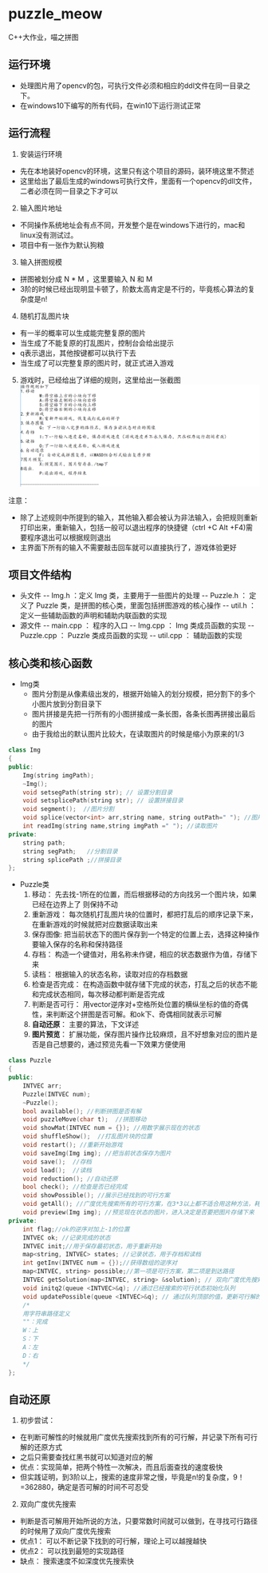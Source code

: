# puzzle_meow
C++大作业，喵之拼图

## 运行环境
* 处理图片用了opencv的包，可执行文件必须和相应的ddl文件在同一目录之下。
* 在windows10下编写的所有代码，在win10下运行测试正常

## 运行流程
1. 安装运行环境
* 先在本地装好opencv的环境，这里只有这个项目的源码，装环境这里不赘述
* 这里给出了最后生成的windows可执行文件，里面有一个opencv的dll文件，二者必须在同一目录之下才可以
2. 输入图片地址
* 不同操作系统地址会有点不同，开发整个是在windows下进行的，mac和linux没有测试过。
* 项目中有一张作为默认狗粮
3. 输入拼图规模
* 拼图被划分成 N * M ，这里要输入 N 和 M
* 3阶的时候已经出现明显卡顿了，阶数太高肯定是不行的，毕竟核心算法的复杂度是n!
4. 随机打乱图片块
* 有一半的概率可以生成能完整复原的图片
* 当生成了不能复原的打乱图片，控制台会给出提示
* q表示退出，其他按键都可以执行下去
* 当生成了可以完整复原的图片时，就正式进入游戏
5. 游戏时，已经给出了详细的规则，这里给出一张截图
![游戏规则](./游戏规则.png "rule")
  
  注意：
* 除了上述规则中所提到的输入，其他输入都会被认为非法输入，会把规则重新打印出来，重新输入，包括一般可以退出程序的快捷键（ctrl +C  Alt +F4)需要程序退出可以根据规则退出
* 主界面下所有的输入不需要敲击回车就可以直接执行了，游戏体验更好

## 项目文件结构
- 头文件
-- Img.h ：定义 Img 类，主要用于一些图片的处理
-- Puzzle.h ： 定义了 Puzzle 类，是拼图的核心类，里面包括拼图游戏的核心操作 
-- util.h ： 定义一些辅助函数的声明和辅助内联函数的实现
- 源文件
-- main.cpp ： 程序的入口
-- Img.cpp ： Img 类成员函数的实现
-- Puzzle.cpp ： Puzzle 类成员函数的实现
-- util.cpp ： 辅助函数的实现

## 核心类和核心函数
- Img类
  - 图片分割是从像素级出发的，根据开始输入的划分规模，把分割下的多个小图片放到分割目录下
  - 图片拼接是先把一行所有的小图拼接成一条长图，各条长图再拼接出最后的图片
  - 由于我给出的默认图片比较大，在读取图片的时候是缩小为原来的1/3
``` C++
class Img
{
public:
	Img(string imgPath);
	~Img();
	void setsegPath(string str); // 设置分割目录
	void setsplicePath(string str); // 设置拼接目录
	void segment();  //图片分割
	void splice(vector<int> arr,string name, string outPath=" "); //图片拼接
	int readImg(string name,string imgPath =" "); //读取图片
private:
	string path;
	string segPath;   //分割目录
	string splicePath ;//拼接目录
};
```

  
- Puzzle类
  1. 移动： 先去找-1所在的位置，而后根据移动的方向找另一个图片块，如果已经在边界上了 则保持不动
  2. 重新游戏： 每次随机打乱图片块的位置时，都把打乱后的顺序记录下来，在重新游戏的时候就把对应数据读取出来
  3. 保存图像: 把当前状态下的图片保存到一个特定的位置上去，选择这种操作要输入保存的名称和保持路径
  4. 存档： 构造一个键值对，用名称未作键，相应的状态数据作为值，存储下来
  5. 读档： 根据输入的状态名称，读取对应的存档数据
  6. 检查是否完成： 在构造函数中就存储下完成的状态，打乱之后的状态不能和完成状态相同，每次移动都判断是否完成
  7. 判断是否可行： 用vector逆序对+空格所处位置的横纵坐标的值的奇偶性，来判断这个拼图是否可解。和ok下、奇偶相同就表示可解
  8. **自动还原**： 主要的算法，下文详述
  9. **图片预览**： 扩展功能，保存图片操作比较麻烦，且不好想象对应的图片是否是自己想要的，通过预览先看一下效果方便使用
``` C++
class Puzzle
{
public:
	INTVEC arr;
	Puzzle(INTVEC num);
	~Puzzle();
	bool available(); //判断拼图是否有解
	void puzzleMove(char t);  //拼图移动
	void showMat(INTVEC num = {}); //用数字展示现在的状态
	void shuffleShow();  //打乱图片块的位置
	void restart(); //重新开始游戏
	void saveImg(Img img); //把当前状态保存为图片
	void save();  //存档
	void load();  //读档
	void reduction(); //自动还原
	bool check(); //检查是否已经完成
	void showPossible(); //展示已经找到的可行方案
	void getAll(); //广度优先搜索所有的可行方案，在3*3以上都不适合用这种方法，耗时太久了
	void preview(Img img); //预览现在状态的图片，进入决定是否要把图片存储下来
private:
	int flag;//ok的逆序对加上-1的位置
	INTVEC ok; //记录完成的状态
	INTVEC init;//用于保存最初状态，用于重新开始
	map<string, INTVEC> states; //记录状态，用于存档和读档
	int getInv(INTVEC num = {});//获得数组的逆序对
	map<INTVEC, string> possible;//第一项是可行方案，第二项是到达路径
	INTVEC getSolution(map<INTVEC, string> &solution); // 双向广度优先搜索，找到相交的那个状态
	void initq2(queue <INTVEC>&q); //通过已经搜索的可行状态初始化队列
	void updatePossible(queue <INTVEC>&q); // 通过队列顶部的值，更新可行解的区域，以此优化查找
	/*
	用字符串路径定义
	""：完成
	W：上
	S：下
	A：左
	D：右
	*/
};
```

## 自动还原
1. 初步尝试：
  - 在判断可解性的时候就用广度优先搜索找到所有的可行解，并记录下所有可行解的还原方式
  - 之后只需要查找红黑书就可以知道对应的解
  - 优点：实现简单，把两个特性一次解决，而且后面查找的速度极快
  - 但实践证明，到3阶以上，搜索的速度非常之慢，毕竟是n!的复杂度，9！=362880，确定是否可解的时间不可忍受
2. 双向广度优先搜索
  - 判断是否可解用开始所说的方法，只要常数时间就可以做到，在寻找可行路径的时候用了双向广度优先搜索
  - 优点1： 可以不断记录下找到的可行解，理论上可以越搜越快
  - 优点2： 可以找到最短的实现路径
  - 缺点： 搜索速度不如深度优先搜索快
